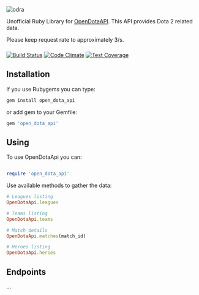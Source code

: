 ![odra](https://user-images.githubusercontent.com/2478436/28491007-95355790-6ef0-11e7-95b9-a08f585db9e8.png)

Unofficial Ruby Library for [OpenDotaAPI](https://docs.opendota.com/). This API provides Dota 2 related data. 

<aside class="notice">
Please keep request rate to approximately 3/s.
</aside>

###

[![Build Status](https://travis-ci.org/vergilet/open_dota_api.svg?branch=master)](https://travis-ci.org/vergilet/open_dota_api)
[![Code Climate](https://codeclimate.com/github/vergilet/open_dota_api/badges/gpa.svg)](https://codeclimate.com/github/vergilet/open_dota_api)
[![Test Coverage](https://codeclimate.com/github/vergilet/open_dota_api/badges/coverage.svg)](https://codeclimate.com/github/vergilet/open_dota_api/coverage)


## Installation
If you use Rubygems you can type:

```ruby
gem install open_dota_api
```

or add gem to your Gemfile:
```ruby
gem 'open_dota_api'
```


## Using

To use OpenDotaApi you can:

```ruby

require 'open_dota_api'

```

Use available methods to gather the data:

```ruby
# Leagues listing
OpenDotaApi.leagues

# Teams listing
OpenDotaApi.teams

# Match details
OpenDotaApi.matches(match_id)

# Heroes listing
OpenDotaApi.heroes
```

## Endpoints

...
